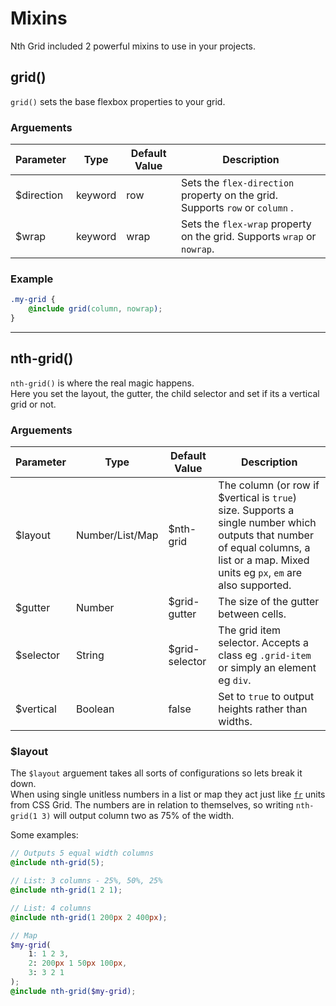 # Mixins

Nth Grid included 2 powerful mixins to use in your projects.

## grid()

`grid()` sets the base flexbox properties to your grid.

### Arguements

| Parameter  | Type    | Default Value | Description                                                                  |
|------------|---------|---------------|------------------------------------------------------------------------------|
| $direction | keyword | row           | Sets the `flex-direction` property on the grid. Supports `row` or `column` . |
| $wrap      | keyword | wrap          | Sets the `flex-wrap` property on the grid. Supports `wrap` or `nowrap`.      |

### Example
```scss
.my-grid {
    @include grid(column, nowrap);
}
```
---

## nth-grid()

`nth-grid()` is where the real magic happens.  
Here you set the layout, the gutter, the child selector and set if its a vertical grid or not.

### Arguements

| Parameter  | Type            | Default Value  | Description                                                                  |
|------------|-----------------|----------------|------------------------------------------------------------------------------|
| $layout    | Number/List/Map | $nth-grid   | The column (or row if $vertical is `true`) size. Supports a single number which outputs that number of equal columns, a list or a map. Mixed units eg `px`, `em` are also supported. |
| $gutter    | Number          | $grid-gutter   | The size of the gutter between cells. |
| $selector  | String          | $grid-selector | The grid item selector. Accepts a class eg `.grid-item` or simply an element eg `div`. |
| $vertical  | Boolean         | false          | Set to `true` to output heights rather than widths. |

### $layout

The `$layout` arguement takes all sorts of configurations so lets break it down.  
When using single unitless numbers in a list or map they act just like [`fr`](https://developer.mozilla.org/en-US/docs/Web/CSS/CSS_Grid_Layout/Basic_Concepts_of_Grid_Layout#The_fr_Unit) units from CSS Grid. The numbers are in relation to themselves, so writing `nth-grid(1 3)` will output column two as 75% of the width.

Some examples:

```scss
// Outputs 5 equal width columns
@include nth-grid(5);

// List: 3 columns - 25%, 50%, 25%
@include nth-grid(1 2 1);

// List: 4 columns
@include nth-grid(1 200px 2 400px);

// Map
$my-grid(
    1: 1 2 3,
    2: 200px 1 50px 100px,
    3: 3 2 1
);
@include nth-grid($my-grid);
```